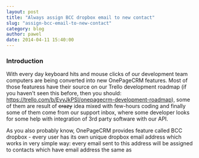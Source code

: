 ```yaml
---
layout: post
title: "Always assign BCC dropbox email to new contact"
slug: "assign-bcc-email-to-new-contact"
category: blog
author: pawel
date: 2014-04-11 15:40:00
---
```


### Introduction
With every day keyboard hits and mouse clicks of our development team computers are being converted into new OnePageCRM features.
Most of those featuress have their source on our Trello development roadmap (if you haven't seen this before, then you should:
https://trello.com/b/EvyJkPSl/onepagecrm-development-roadmap), some of them are result of ~~crazy~~ idea mixed with few-hours coding
and finally some of them come from our support inbox, where some developer looks for some help with integration of 3rd party software with our API.

As you also probably know, OnePageCRM provides feature called BCC dropbox - every user has its own unique dropbox email address which works in very simple way:
every email sent to this address will be assigned to contacts which have email address the same as 


